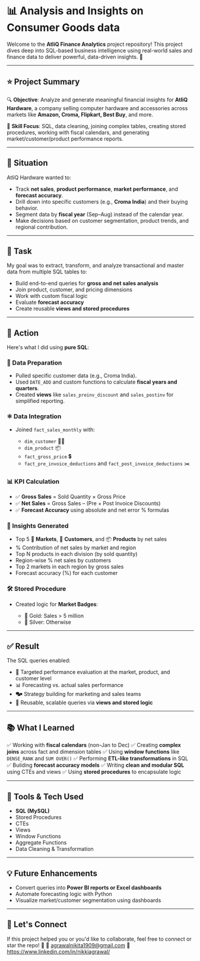 # 📊 Analysis and Insights on Consumer Goods data

Welcome to the **AtliQ Finance Analytics** project repository!
This project dives deep into SQL-based business intelligence using real-world sales and finance data to deliver powerful, data-driven insights. 🚀

---

## ⭐ Project Summary

🔍 **Objective**: Analyze and generate meaningful financial insights for **AtliQ Hardware**, a company selling computer hardware and accessories across markets like **Amazon, Croma, Flipkart, Best Buy**, and more.

🧠 **Skill Focus**: SQL, data cleaning, joining complex tables, creating stored procedures, working with fiscal calendars, and generating market/customer/product performance reports.

---

## 🦮 Situation

AtliQ Hardware wanted to:

* Track **net sales**, **product performance**, **market performance**, and **forecast accuracy**.
* Drill down into specific customers (e.g., **Croma India**) and their buying behavior.
* Segment data by **fiscal year** (Sep–Aug) instead of the calendar year.
* Make decisions based on customer segmentation, product trends, and regional contribution.

---

## 🎯 Task

My goal was to extract, transform, and analyze transactional and master data from multiple SQL tables to:

* Build end-to-end queries for **gross and net sales analysis**
* Join product, customer, and pricing dimensions
* Work with custom fiscal logic
* Evaluate **forecast accuracy**
* Create reusable **views and stored procedures**

---

## 🔨 Action

Here's what I did using **pure SQL**:

### 🧹 Data Preparation

* Pulled specific customer data (e.g., Croma India).
* Used `DATE_ADD` and custom functions to calculate **fiscal years and quarters**.
* Created **views** like `sales_preinv_discount` and `sales_postinv` for simplified reporting.

### ⚛️ Data Integration

* Joined `fact_sales_monthly` with:

  * `dim_customer` 🧑‍💼
  * `dim_product` 📦
  * `fact_gross_price` 💲
  * `fact_pre_invoice_deductions` and `fact_post_invoice_deductions` ✂️

### 📊 KPI Calculation

* ✅ **Gross Sales** = Sold Quantity × Gross Price
* ✅ **Net Sales** = Gross Sales – (Pre + Post Invoice Discounts)
* ✅ **Forecast Accuracy** using absolute and net error % formulas

### 🧠 Insights Generated

* Top 5 📍 **Markets**, 🧑 **Customers**, and 📦 **Products** by net sales
* % Contribution of net sales by market and region
* Top N products in each division (by sold quantity)
* Region-wise % net sales by customers
* Top 2 markets in each region by gross sales
* Forecast accuracy (%) for each customer

### 🛠️ Stored Procedure

* Created logic for **Market Badges**:

  * 🥇 Gold: Sales > 5 million
  * 🥈 Silver: Otherwise

---

## ✅ Result

The SQL queries enabled:

* 📌 Targeted performance evaluation at the market, product, and customer level
* 📊 Forecasting vs. actual sales performance
* 🗫 Strategy building for marketing and sales teams
* 🔄 Reusable, scalable queries via **views and stored logic**

---

## 📚 What I Learned

✅ Working with **fiscal calendars** (non-Jan to Dec)
✅ Creating **complex joins** across fact and dimension tables
✅ Using **window functions** like `DENSE_RANK` and `SUM OVER()`
✅ Performing **ETL-like transformations** in SQL
✅ Building **forecast accuracy models**
✅ Writing **clean and modular SQL** using CTEs and views
✅ Using **stored procedures** to encapsulate logic

---

## 🧹 Tools & Tech Used

* **SQL (MySQL)**
* Stored Procedures
* CTEs
* Views
* Window Functions
* Aggregate Functions
* Data Cleaning & Transformation

---

## 💡 Future Enhancements

* Convert queries into **Power BI reports or Excel dashboards**
* Automate forecasting logic with Python
* Visualize market/customer segmentation using dashboards

---

## 🙌 Let's Connect

If this project helped you or you'd like to collaborate, feel free to connect or star the repo! 🌟
📧 agrawalnikita1909@gmail.com
🔗 https://www.linkedin.com/in/nikkiagrawal/
